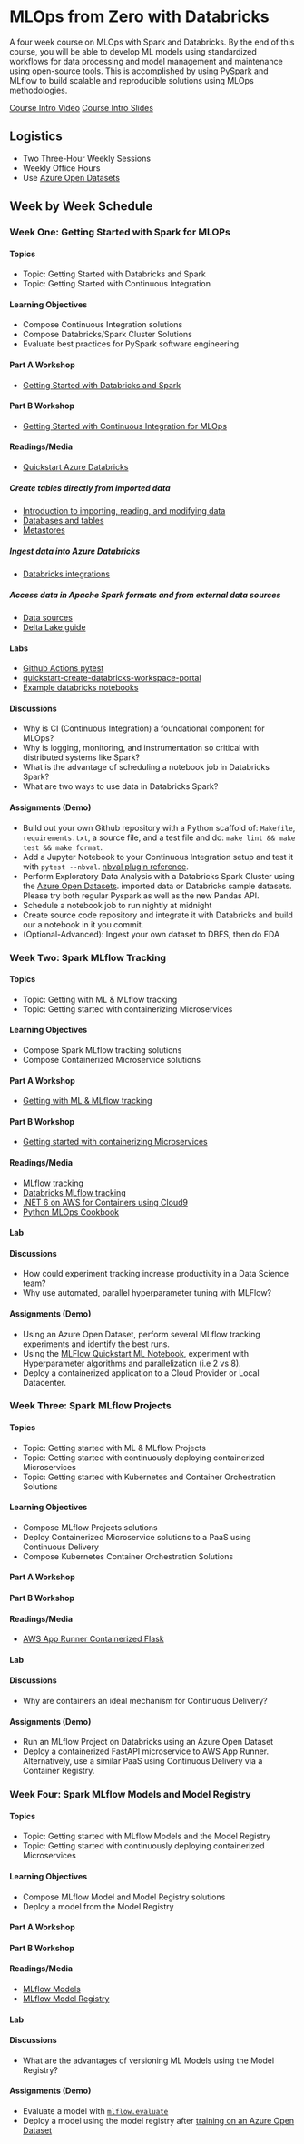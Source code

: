 # MLOps from Zero with Databricks

A four week course on MLOps with Spark and Databricks.  By the end of this course, you will be able to develop ML models using standardized workflows for data processing and model management and maintenance using open-source tools.  This is accomplished by using PySpark and MLflow to build scalable and reproducible solutions using MLOps methodologies.

[Course Intro Video](https://drive.google.com/file/d/1j-9NIFiDErluv4mgVWfgXkGiA2jK3Ndp/view?usp=sharing)
[Course Intro Slides](https://docs.google.com/presentation/d/1Outh5yuWk0CBXMpp6JeY0u6aqPJH1ilcMJGPUN_74gc/edit?usp=sharing)
## Logistics

* Two Three-Hour Weekly Sessions
* Weekly Office Hours
* Use [Azure Open Datasets](https://docs.microsoft.com/en-us/azure/open-datasets/dataset-catalog#AzureDatabricks)

## Week by Week Schedule

### Week One:  Getting Started with Spark for MLOPs

#### Topics

* Topic:  Getting Started with Databricks and Spark
* Topic:  Getting Started with Continuous Integration

#### Learning Objectives

*   Compose Continuous Integration solutions
*   Compose Databricks/Spark Cluster Solutions
*   Evaluate best practices for PySpark software engineering

#### Part A Workshop

* [Getting Started with Databricks and Spark](https://github.com/FourthBrain/databricks-zero-to-mlops/blob/main/docs/week1-notes.md#workshop-a--getting-started-with-databricks-and-spark)

#### Part B Workshop

* [Getting Started with Continuous Integration for MLOps](https://github.com/FourthBrain/databricks-zero-to-mlops/blob/main/docs/week1-notes.md#workshop-b-getting-started-with-continuous-integration)

#### Readings/Media

* [Quickstart Azure Databricks](https://docs.microsoft.com/en-us/azure/databricks/scenarios/quickstart-create-databricks-workspace-portal?tabs=azure-portal)

##### Create tables directly from imported data

* [Introduction to importing, reading, and modifying data](https://docs.microsoft.com/en-us/azure/databricks/data/data)
* [Databases and tables](https://docs.microsoft.com/en-us/azure/databricks/data/tables)
* [Metastores](https://docs.microsoft.com/en-us/azure/databricks/data/metastores/)

##### Ingest data into Azure Databricks

* [Databricks integrations](https://docs.microsoft.com/en-us/azure/databricks/integrations/)

##### Access data in Apache Spark formats and from external data sources

* [Data sources](https://docs.microsoft.com/en-us/azure/databricks/data/data-sources/)
* [Delta Lake guide](https://docs.microsoft.com/en-us/azure/databricks/delta/)

#### Labs

* [Github Actions pytest](https://github.com/noahgift/github-actions-pytest)
* [quickstart-create-databricks-workspace-portal](https://docs.microsoft.com/azure/azure-databricks/quickstart-create-databricks-workspace-portal)
* [Example databricks notebooks](https://github.com/FourthBrain/databricks-zero-to-mlops/tree/main/src/week1-getting-started)

#### Discussions

* Why is CI (Continuous Integration) a foundational component for MLOps?
* Why is logging, monitoring, and instrumentation so critical with distributed systems like Spark?
* What is the advantage of scheduling a notebook job in Databricks Spark?
* What are two ways to use data in Databricks Spark?

#### Assignments (Demo)

* Build out your own Github repository with a Python scaffold of:  `Makefile`, `requirements.txt`, a source file, and a test file and do:  `make lint && make test && make format`.
* Add a Jupyter Notebook to your Continuous Integration setup and test it with `pytest --nbval`. [nbval plugin reference](https://github.com/computationalmodelling/nbval). 
* Perform Exploratory Data Analysis with a Databricks Spark Cluster using the [Azure Open Datasets](https://docs.microsoft.com/en-us/azure/open-datasets/dataset-catalog). imported data or Databricks sample datasets. Please try both regular Pyspark as well as the new Pandas API.
* Schedule a notebook job to run nightly at midnight
* Create source code repository and integrate it with Databricks and build our a notebook in it you commit.
* (Optional-Advanced):  Ingest your own dataset to DBFS, then do EDA

### Week Two:  Spark MLflow Tracking

#### Topics

* Topic:  Getting with ML & MLflow tracking
* Topic:  Getting started with containerizing Microservices

#### Learning Objectives

*   Compose Spark MLflow tracking solutions
*   Compose Containerized Microservice solutions

#### Part A Workshop

* [Getting with ML & MLflow tracking](https://github.com/FourthBrain/databricks-zero-to-mlops/blob/main/docs/week2-notes.md#workshop-a--getting-with-mlflow-tracking)

#### Part B Workshop
* [Getting started with containerizing Microservices](https://github.com/FourthBrain/databricks-zero-to-mlops/blob/main/docs/week2-notes.md#workshop-b-getting-started-with-containerizing-microservices)

#### Readings/Media

* [MLflow tracking](https://www.mlflow.org/docs/latest/tracking.html)
* [Databricks MLflow tracking](https://docs.databricks.com/applications/mlflow/tracking.html)
* [.NET 6 on AWS for Containers using Cloud9](https://github.com/noahgift/dot-net-6-aws)
* [Python MLOps Cookbook](https://github.com/noahgift/Python-MLOps-Cookbook)

#### Lab

#### Discussions

* How could experiment tracking increase productivity in a Data Science team?
* Why use automated, parallel hyperparameter tuning with MLFlow?

#### Assignments (Demo)

* Using an Azure Open Dataset, perform several MLflow tracking experiments and identify the best runs.
* Using the [MLFlow Quickstart ML Notebook](https://github.com/FourthBrain/databricks-zero-to-mlops/blob/main/src/week2-mlflow/ML%20Quickstart:%20Model%20Training.py), experiment with Hyperparameter algorithms and parallelization (i.e 2 vs 8).  
* Deploy a containerized application to a Cloud Provider or Local Datacenter.

### Week Three: Spark MLflow Projects

#### Topics

* Topic: Getting started with ML & MLflow Projects
* Topic: Getting started with continuously deploying containerized Microservices
* Topic: Getting started with Kubernetes and Container Orchestration Solutions

#### Learning Objectives

*   Compose MLflow Projects solutions
*   Deploy Containerized Microservice solutions to a PaaS using Continuous Delivery
*   Compose Kubernetes Container Orchestration Solutions

#### Part A Workshop

#### Part B Workshop


#### Readings/Media

* [AWS App Runner Containerized Flask](https://github.com/noahgift/fastapi)

#### Lab

#### Discussions

* Why are containers an ideal mechanism for Continuous Delivery?

#### Assignments (Demo)

* Run an MLflow Project on Databricks using an Azure Open Dataset
* Deploy a containerized FastAPI microservice to AWS App Runner.  Alternatively, use a similar PaaS using Continuous Delivery via a Container Registry.

### Week Four: Spark MLflow Models and Model Registry

#### Topics

* Topic: Getting started with MLflow Models and the Model Registry
* Topic: Getting started with continuously deploying containerized Microservices

#### Learning Objectives

* Compose MLflow Model and Model Registry solutions
* Deploy a model from the Model Registry

#### Part A Workshop

#### Part B Workshop


#### Readings/Media

* [MLflow Models](https://www.mlflow.org/docs/latest/models.html)
* [MLflow Model Registry](https://www.mlflow.org/docs/latest/model-registry.html)

#### Lab

#### Discussions

* What are the advantages of versioning ML Models using the Model Registry?

#### Assignments (Demo)

* Evaluate a model with [`mlflow.evaluate`](https://www.mlflow.org/docs/latest/models.html#id20)
* Deploy a model using the model registry after [training on an Azure Open Dataset](https://www.mlflow.org/docs/latest/model-registry.html#serving-an-mlflow-model-from-model-registry)
